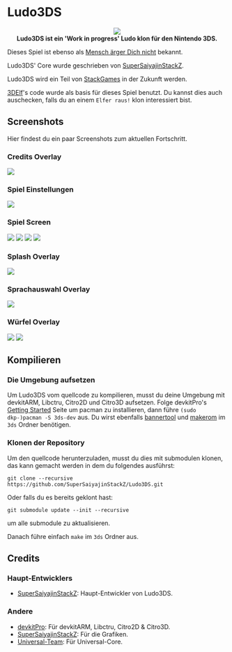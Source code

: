 # Ludo3DS
<p align="center">
	<a href="https://github.com/SuperSaiyajinStackZ/Ludo3DS/releases/latest"><img src="https://github.com/SuperSaiyajinStackZ/Ludo3DS/blob/main/Cover_ReadMe.png"></a><br>
	<b>Ludo3DS ist ein 'Work in progress' Ludo klon für den Nintendo 3DS.</b><br>
</p>

Dieses Spiel ist ebenso als [Mensch ärger Dich nicht](https://de.wikipedia.org/wiki/Mensch_%C3%A4rgere_Dich_nicht) bekannt.

Ludo3DS' Core wurde geschrieben von [SuperSaiyajinStackZ](https://github.com/SuperSaiyajinStackZ).

Ludo3DS wird ein Teil von [StackGames](https://github.com/SuperSaiyajinStackZ/Stack-Game-Template) in der Zukunft werden.

[3DElf](https://github.com/SuperSaiyajinStackZ/3DElf)'s code wurde als basis für dieses Spiel benutzt. Du kannst dies auch auschecken, falls du an einem `Elfer raus!` klon interessiert bist.

## Screenshots

Hier findest du ein paar Screenshots zum aktuellen Fortschritt.

### Credits Overlay
![](https://github.com/SuperSaiyajinStackZ/Ludo3DS/blob/main/screenshots/credits_en.png)

### Spiel Einstellungen
![](https://github.com/SuperSaiyajinStackZ/Ludo3DS/blob/main/screenshots/gameSettings_en.png)

### Spiel Screen
![](https://github.com/SuperSaiyajinStackZ/Ludo3DS/blob/main/screenshots/instructions1_en.png) ![](https://github.com/SuperSaiyajinStackZ/Ludo3DS/blob/main/screenshots/instructions2_en.png) ![](https://github.com/SuperSaiyajinStackZ/Ludo3DS/blob/main/screenshots/game_screen_en.png) ![](https://github.com/SuperSaiyajinStackZ/Ludo3DS/blob/main/screenshots/sub_menu_en.png)

### Splash Overlay
![](https://github.com/SuperSaiyajinStackZ/Ludo3DS/blob/main/screenshots/splash_en.png)

### Sprachauswahl Overlay
![](https://github.com/SuperSaiyajinStackZ/Ludo3DS/blob/main/screenshots/language_overlay_en.png)

### Würfel Overlay
![](https://github.com/SuperSaiyajinStackZ/Ludo3DS/blob/main/screenshots/dice_overlay_en.png) ![](https://github.com/SuperSaiyajinStackZ/Ludo3DS/blob/main/screenshots/dice_overlay2_en.png)

## Kompilieren
### Die Umgebung aufsetzen

Um Ludo3DS vom quellcode zu kompilieren, musst du deine Umgebung mit devkitARM, Libctru, Citro2D und Citro3D aufsetzen. Folge devkitPro's [Getting Started](https://devkitpro.org/wiki/Getting_Started) Seite um pacman zu installieren, dann führe `(sudo dkp-)pacman -S 3ds-dev` aus. Du wirst ebenfalls [bannertool](https://github.com/Steveice10/bannertool/releases/latest) und [makerom](https://github.com/profi200/Project_CTR/releases/latest) im `3ds` Ordner benötigen.

### Klonen der Repository

Um den quellcode herunterzuladen, musst du dies mit submodulen klonen, das kann gemacht werden in dem du folgendes ausführst:
```
git clone --recursive https://github.com/SuperSaiyajinStackZ/Ludo3DS.git
```
Oder falls du es bereits geklont hast:
```
git submodule update --init --recursive
```
um alle submodule zu aktualisieren.


Danach führe einfach `make` im `3ds` Ordner aus.

## Credits
### Haupt-Entwicklers
- [SuperSaiyajinStackZ](https://github.com/SuperSaiyajinStackZ): Haupt-Entwickler von Ludo3DS.

### Andere
- [devkitPro](https://github.com/devkitPro): Für devkitARM, Libctru, Citro2D & Citro3D.
- [SuperSaiyajinStackZ](https://github.com/SuperSaiyajinStackZ): Für die Grafiken.
- [Universal-Team](https://github.com/Universal-Team): Für Universal-Core.